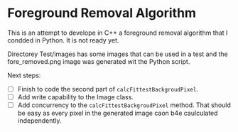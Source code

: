 # Foreground Removal Algorithm

This is an attempt to develope in C++ a foreground removal algorithm that I condded in Python. It is not ready yet.

Directorey Test/images has some images that can be used in a test and the fore_removed.png image was generated wit the Python script.

Next steps:

- [ ] Finish to code the second part of `calcFittestBackgroudPixel`.
- [ ] Add write capability to the Image class.
- [ ] Add concurrency to the `calcFittestBackgroudPixel` method. That should be easy as every pixel in the generated image caon b4e caulculated independently.